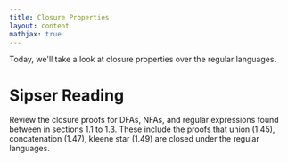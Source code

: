 ```yaml
---
title: Closure Properties
layout: content
mathjax: true
---
```


Today, we'll take a look at closure properties over the regular languages.

# Sipser Reading

Review the closure proofs for DFAs, NFAs, and regular expressions found between in sections 1.1 to 1.3.
These include the proofs that union (1.45), concatenation (1.47), kleene star (1.49) are closed under the regular languages.
